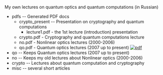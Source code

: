 My own lectures on quantum optics and quantum computations (in Russian)



- pdfs -- Generated PDF docs
  - crypto_present -- Presentation on cryptography and quantum computations
    - lecture1.pdf - the 1st lecture (introduction) presentation
  - crypto.pdf  - Cryptography and quantum computations lecture
  - no.pdf - Nonlinear optics lectures (2000-2006)
  - qo.pdf - Quantum optics lectures (2007 up to present) [![pdf](https://img.shields.io/badge/qo.pdf-orange.svg)](https://nbviewer.jupyter.org/github/ivanmurashko/lectures/blob/master/pdfs/qo.pdf)
- qo -- Keeps Quantum optics lectures (2007 up to present)
- no -- Keeps my old lectures about Nonlinear optics (2000-2006)
- crypto -- Lectures about quantum computation and cryptography
- misc -- several short articles

